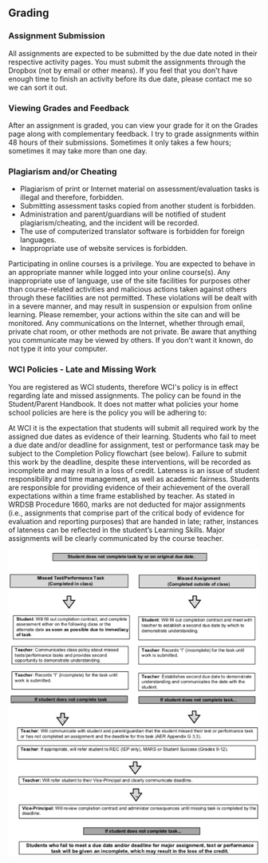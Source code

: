 ## Grading

### Assignment Submission

All assignments are expected to be submitted by the due date noted in their respective activity pages. You must submit the assignments through the Dropbox (not by email or other means). If you feel that you don't have enough time to finish an activity before its due date, please contact me so we can sort it out.

### Viewing Grades and Feedback

After an assignment is graded, you can view your grade for it on the Grades page along with complementary feedback. I try to grade assignments within 48 hours of their submissions. Sometimes it only takes a few hours; sometimes it may take more than one day.

### Plagiarism and/or Cheating

* Plagiarism of print or Internet material on assessment/evaluation tasks is illegal and therefore, forbidden.
* Submitting assessment tasks copied from another student is forbidden.
* Administration and parent/guardians will be notified of student plagiarism/cheating, and the incident will be recorded.
* The use of computerized translator software is forbidden for foreign languages.
* Inappropriate use of website services is forbidden.

Participating in online courses is a privilege. You are expected to behave in an appropriate manner while logged into your online course(s). Any inappropriate use of language, use of the site facilities for purposes other than course-related activities and malicious actions taken against others through these facilities are not permitted. These violations will be dealt with in a severe manner, and may result in suspension or expulsion from online learning. Please remember, your actions within the site can and will be monitored. Any communications on the Internet, whether through email, private chat room, or other methods are not private. Be aware that anything you communicate may be viewed by others. If you don't want it known, do not type it into your computer.

### WCI Policies - Late and Missing Work

You are registered as WCI students, therefore WCI's policy is in effect regarding late and missed assignments. The policy can be found in the Student/Parent Handbook. It does not matter what policies your home school policies are here is the policy you will be adhering to:

At WCI it is the expectation that students will submit all required work by the assigned due dates as evidence of their learning. Students who fail to meet a due date and/or deadline for assignment, test or performance task may be subject to the Completion Policy flowchart (see below). Failure to submit this work by the deadline, despite these interventions, will be recorded as incomplete and may result in a loss of credit. Lateness is an issue of student responsibility and time management, as well as academic fairness. Students are responsible for providing evidence of their achievement of the overall expectations within a time frame established by teacher. As stated in WRDSB Procedure 1660, marks are not deducted for major assignments (i.e., assignments that comprise part of the critical body of evidence for evaluation and reporting purposes) that are handed in late; rather, instances of lateness can be reflected in the student’s Learning Skills. Major assignments will be clearly communicated by the course teacher.  

![](Images/Late_Assignment_Policy.png)
